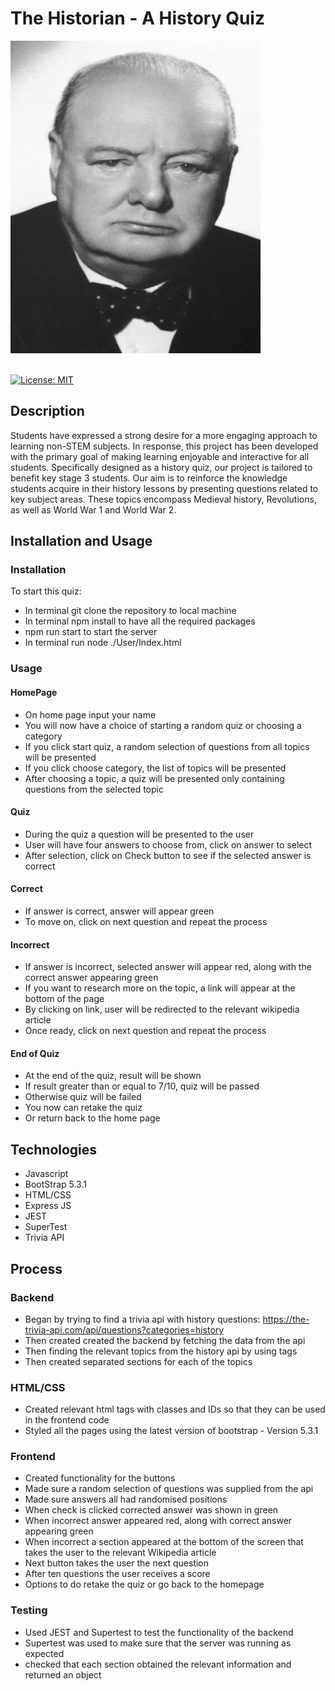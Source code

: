 # The Historian - A History Quiz
<img src="Churchill.png" width="400" height="500">
<br></br>

[![License: MIT](https://img.shields.io/badge/License-MIT-yellow.svg)](https://opensource.org/licenses/MIT)
 
## Description

Students have expressed a strong desire for a more engaging approach to learning non-STEM subjects. In response, this project has been developed with the primary goal of making learning enjoyable and interactive for all students. Specifically designed as a history quiz, our project is tailored to benefit key stage 3 students. Our aim is to reinforce the knowledge students acquire in their history lessons by presenting questions related to key subject areas. These topics encompass Medieval history, Revolutions, as well as World War 1 and World War 2.

## Installation and Usage

### Installation
To start this quiz:

* In terminal git clone the repository to local machine
* In terminal npm install to have all the required packages
* npm run start to start the server
* In terminal run node ./User/Index.html

### Usage

#### HomePage

* On home page input your name
* You will now have a choice of starting a random quiz or choosing a category
* If you click start quiz, a random selection of questions from all topics will be presented
* If you click choose category, the list of topics will be presented
* After choosing a topic, a quiz will be presented only containing questions from the selected topic

#### Quiz

* During the quiz a question will be presented to the user
* User will have four answers to choose from, click on answer to select
* After selection, click on Check button to see if the selected answer is correct

#### Correct

* If answer is correct, answer will appear green
* To move on, click on next question and repeat the process

#### Incorrect

* If answer is incorrect, selected answer will appear red, along with the correct answer appearing green
* If you want to research more on the topic, a link will appear at the bottom of the page
* By clicking on link, user will be redirected to the relevant wikipedia article
* Once ready, click on next question and repeat the process


#### End of Quiz

* At the end of the quiz, result will be shown
* If result greater than or equal to 7/10, quiz will be passed
* Otherwise quiz will be failed
* You now can retake the quiz
* Or return back to the home page 


## Technologies 

* Javascript
* BootStrap 5.3.1
* HTML/CSS
* Express JS
* JEST
* SuperTest
* Trivia API


## Process

### Backend 

* Began by trying to find a trivia api with history questions: https://the-trivia-api.com/api/questions?categories=history
* Then created created the backend by fetching the data from the api
* Then finding the relevant topics from the history api by using tags
* Then created separated sections for each of the topics

### HTML/CSS

* Created relevant html tags with classes and IDs so that they can be used in the frontend code
* Styled all the pages using the latest version of bootstrap - Version 5.3.1

### Frontend

* Created functionality for the buttons
* Made sure a random selection of questions was supplied from the api
* Made sure answers all had randomised positions
* When check is clicked corrected answer was shown in green
* When incorrect answer appeared red, along with correct answer appearing green
* When incorrect a section appeared at the bottom of the screen that takes the user to the relevant Wikipedia article
* Next button takes the user the next question
* After ten questions the user receives a score
* Options to do retake the quiz or go back to the homepage

### Testing

* Used JEST and Supertest to test the functionality of the backend
* Supertest was used to make sure that the server was running as expected
* checked that each section obtained the relevant information and returned an object
